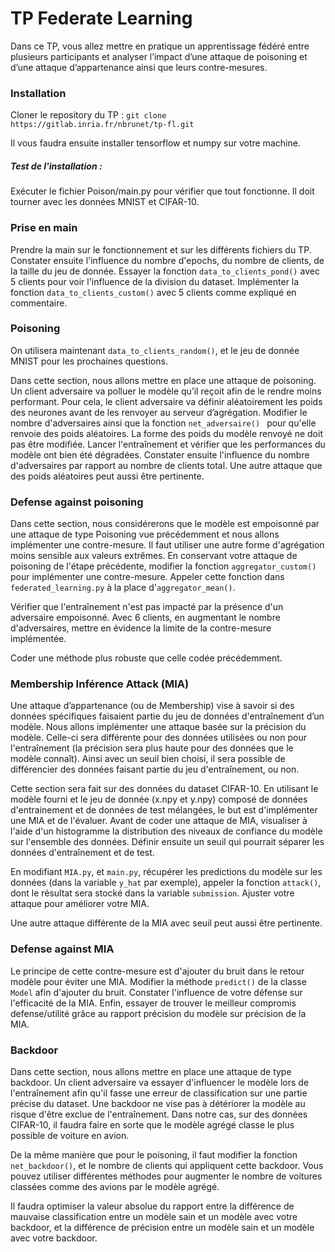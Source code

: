 # TP Federate Learning

Dans ce TP, vous allez mettre en pratique un apprentissage fédéré entre plusieurs
participants et analyser l’impact d’une attaque de poisoning et d’une
attaque d’appartenance ainsi que leurs contre-mesures.

### Installation  

Cloner le repository du TP : ```git clone https://gitlab.inria.fr/nbrunet/tp-fl.git```

Il vous faudra ensuite installer tensorflow et numpy sur votre machine.

##### Test de l'installation :
Exécuter le fichier Poison/main.py pour vérifier que tout fonctionne. Il doit tourner avec les données MNIST et CIFAR-10.

### Prise en main

Prendre la main sur le fonctionnement et sur les différents fichiers du TP. 
Constater ensuite l'influence du nombre d'epochs, du nombre de clients, de la taille du jeu de donnée. 
Essayer la fonction ```data_to_clients_pond()``` avec 5 clients pour voir l'influence de la division du dataset.
Implémenter la fonction ```data_to_clients_custom()``` avec 5 clients comme expliqué en commentaire.

### Poisoning 

On utilisera maintenant ```data_to_clients_random()```, et le jeu de donnée MNIST pour les prochaines questions.

Dans cette section, nous allons mettre en place une attaque de poisoning.
Un client adversaire va polluer le modèle qu’il reçoit afin de le rendre moins
performant. Pour cela, le client adversaire va définir aléatoirement les poids des
neurones avant de les renvoyer au serveur d’agrégation.
Modifier le nombre d'adversaires ainsi que la fonction ```net_adversaire() ``` pour qu'elle renvoie des poids aléatoires. 
La forme des poids du modèle renvoyé ne doit pas être modifiée.
Lancer l'entraînement et vérifier que les performances du modèle ont bien été dégradées.
Constater ensuite l'influence du nombre d'adversaires par rapport au nombre de clients total.
Une autre attaque que des poids aléatoires peut aussi être pertinente.

### Defense against poisoning

Dans cette section, nous considérerons que le modèle est empoisonné par une attaque de type Poisoning vue précédemment 
et nous allons implémenter une contre-mesure.
Il faut utiliser une autre forme d'agrégation moins sensible aux valeurs extrêmes. 
En conservant votre attaque de poisoning de l'étape précédente, modifier la fonction ```aggregator_custom()``` pour implémenter une contre-mesure.
Appeler cette fonction dans ```federated_learning.py``` à la place d'```aggregator_mean()```.

Vérifier que l'entraînement n'est pas impacté par la présence d'un adversaire empoisonné. 
Avec 6 clients, en augmentant le nombre d'adversaires, mettre en évidence la limite de la contre-mesure implémentée.

Coder une méthode plus robuste que celle codée précédemment. 

### Membership Inférence Attack (MIA)

Une attaque d’appartenance (ou de Membership) vise à savoir si des données 
spécifiques faisaient partie du jeu de données d'entraînement d’un modèle.
Nous allons implémenter une attaque basée sur la précision du modèle. Celle-ci sera
différente pour des données utilisées ou non pour l'entraînement (la précision sera plus
haute pour des données que le modèle connaît). Ainsi avec un seuil bien
choisi, il sera possible de différencier des données faisant partie du jeu
d'entraînement, ou non.

Cette section sera fait sur des données du dataset CIFAR-10. 
En utilisant le modèle fourni et le jeu de donnée (x.npy et y.npy) composé de données d'entrainement et de données de test mélangées,
le but est d'implémenter une MIA et de l'évaluer. 
Avant de coder une attaque de MIA, visualiser à l'aide d'un histogramme la distribution des niveaux de confiance du modèle sur l'ensemble des données.
Définir ensuite un seuil qui pourrait séparer les données d'entraînement et de test.

En modifiant ```MIA.py```, et ```main.py```, 
récupérer les predictions du modèle sur les données (dans la variable ```y_hat``` par exemple), appeler la fonction ```attack()```, 
dont le résultat sera stocké dans la variable ```submission```. 
Ajuster votre attaque pour améliorer votre MIA.

Une autre attaque différente de la MIA avec seuil peut aussi être pertinente.

### Defense against MIA

Le principe de cette contre-mesure est d'ajouter du bruit dans le retour modèle pour éviter une MIA.
Modifier la méthode ```predict()``` de la classe ```Model``` afin d'ajouter du bruit.
Constater l'influence de votre défense sur l'efficacité de la MIA.
Enfin, essayer de trouver le meilleur compromis defense/utilité grâce au rapport précision du modèle sur précision de la MIA.

### Backdoor

Dans cette section, nous allons mettre en place une attaque de type backdoor.
Un client adversaire va essayer d'influencer le modèle lors de l'entraînement
afin qu'il fasse une erreur de classification sur une partie précise du dataset.
Une backdoor ne vise pas à détériorer la modèle au risque d'être exclue de l'entraînement.
Dans notre cas, sur des données CIFAR-10, il faudra faire en sorte que le modèle agrégé classe le plus possible de voiture en avion. 

De la même manière que pour le poisoning, il faut modifier la fonction ```net_backdoor()```, 
et le nombre de clients qui appliquent cette backdoor. 
Vous pouvez utiliser différentes méthodes pour augmenter le nombre de voitures classées comme des avions par le modèle agrégé. 

Il faudra optimiser la valeur absolue du rapport entre la différence de mauvaise classification entre un modèle sain et un modèle avec votre backdoor,
et la différence de précision entre un modèle sain et un modèle avec votre backdoor. 